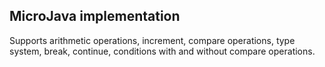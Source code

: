 MicroJava implementation
------------------------
Supports arithmetic operations, increment, compare operations, type system, break, continue, conditions with and without compare operations.
